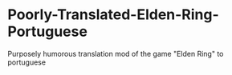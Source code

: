 # Poorly-Translated-Elden-Ring-Portuguese
Purposely humorous translation mod of the game "Elden Ring" to portuguese
